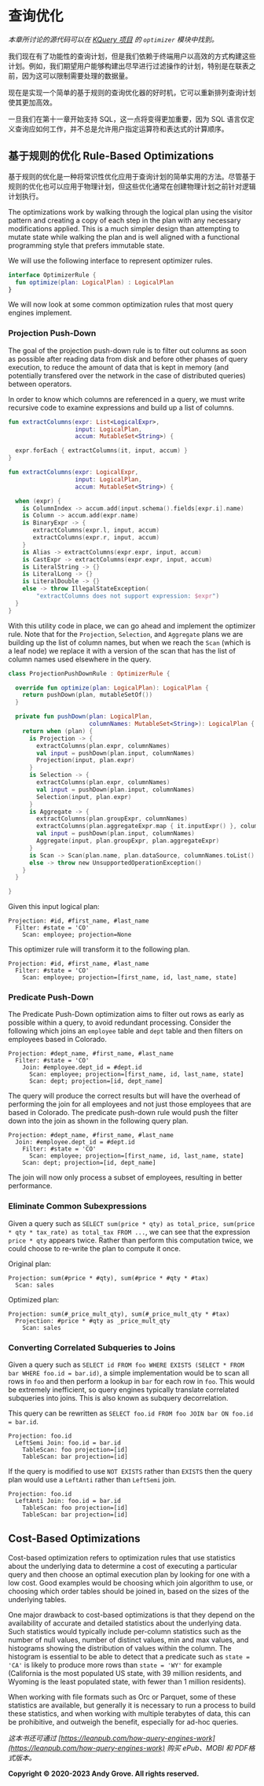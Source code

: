 # 查询优化

_本章所讨论的源代码可以在 [KQuery 项目](https://github.com/andygrove/how-query-engines-work) 的 `optimizer` 模块中找到。_

我们现在有了功能性的查询计划，但是我们依赖于终端用户以高效的方式构建这些计划。例如，我们期望用户能够构建出尽早进行过滤操作的计划，特别是在联表之前，因为这可以限制需要处理的数据量。

现在是实现一个简单的基于规则的查询优化器的好时机，它可以重新排列查询计划使其更加高效。

一旦我们在第十一章开始支持 SQL，这一点将变得更加重要，因为 SQL 语言仅定义查询应如何工作，并不总是允许用户指定运算符和表达式的计算顺序。

## 基于规则的优化 Rule-Based Optimizations

基于规则的优化是一种将常识性优化应用于查询计划的简单实用的方法。尽管基于规则的优化也可以应用于物理计划，但这些优化通常在创建物理计划之前针对逻辑计划执行。

The optimizations work by walking through the logical plan using the visitor pattern and creating a copy of each step in the plan with any necessary modifications applied. This is a much simpler design than attempting to mutate state while walking the plan and is well aligned with a functional programming style that prefers immutable state.

We will use the following interface to represent optimizer rules.

```kotlin
interface OptimizerRule {
  fun optimize(plan: LogicalPlan) : LogicalPlan
}
```

We will now look at some common optimization rules that most query engines implement.

### Projection Push-Down

The goal of the projection push-down rule is to filter out columns as soon as possible after reading data from disk and before other phases of query execution, to reduce the amount of data that is kept in memory (and potentially transfered over the network in the case of distributed queries) between operators.

In order to know which columns are referenced in a query, we must write recursive code to examine expressions and build up a list of columns.

```kotlin
fun extractColumns(expr: List<LogicalExpr>,
                   input: LogicalPlan,
                   accum: MutableSet<String>) {

  expr.forEach { extractColumns(it, input, accum) }
}

fun extractColumns(expr: LogicalExpr,
                   input: LogicalPlan,
                   accum: MutableSet<String>) {

  when (expr) {
    is ColumnIndex -> accum.add(input.schema().fields[expr.i].name)
    is Column -> accum.add(expr.name)
    is BinaryExpr -> {
       extractColumns(expr.l, input, accum)
       extractColumns(expr.r, input, accum)
    }
    is Alias -> extractColumns(expr.expr, input, accum)
    is CastExpr -> extractColumns(expr.expr, input, accum)
    is LiteralString -> {}
    is LiteralLong -> {}
    is LiteralDouble -> {}
    else -> throw IllegalStateException(
        "extractColumns does not support expression: $expr")
  }
}
```

With this utility code in place, we can go ahead and implement the optimizer rule. Note that for the `Projection`, `Selection`, and `Aggregate` plans we are building up the list of column names, but when we reach the `Scan` (which is a leaf node) we replace it with a version of the scan that has the list of column names used elsewhere in the query.

```kotlin
class ProjectionPushDownRule : OptimizerRule {

  override fun optimize(plan: LogicalPlan): LogicalPlan {
    return pushDown(plan, mutableSetOf())
  }

  private fun pushDown(plan: LogicalPlan,
                       columnNames: MutableSet<String>): LogicalPlan {
    return when (plan) {
      is Projection -> {
        extractColumns(plan.expr, columnNames)
        val input = pushDown(plan.input, columnNames)
        Projection(input, plan.expr)
      }
      is Selection -> {
        extractColumns(plan.expr, columnNames)
        val input = pushDown(plan.input, columnNames)
        Selection(input, plan.expr)
      }
      is Aggregate -> {
        extractColumns(plan.groupExpr, columnNames)
        extractColumns(plan.aggregateExpr.map { it.inputExpr() }, columnNames)
        val input = pushDown(plan.input, columnNames)
        Aggregate(input, plan.groupExpr, plan.aggregateExpr)
      }
      is Scan -> Scan(plan.name, plan.dataSource, columnNames.toList().sorted())
      else -> throw new UnsupportedOperationException()
    }
  }

}
```

Given this input logical plan:

```
Projection: #id, #first_name, #last_name
  Filter: #state = 'CO'
    Scan: employee; projection=None
```

This optimizer rule will transform it to the following plan.

```
Projection: #id, #first_name, #last_name
  Filter: #state = 'CO'
    Scan: employee; projection=[first_name, id, last_name, state]
```

### Predicate Push-Down

The Predicate Push-Down optimization aims to filter out rows as early as possible within a query, to avoid redundant processing. Consider the following which joins an `employee` table and `dept` table and then filters on employees based in Colorado.

```
Projection: #dept_name, #first_name, #last_name
  Filter: #state = 'CO'
    Join: #employee.dept_id = #dept.id
      Scan: employee; projection=[first_name, id, last_name, state]
      Scan: dept; projection=[id, dept_name]
```

The query will produce the correct results but will have the overhead of performing the join for all employees and not just those employees that are based in Colorado. The predicate push-down rule would push the filter down into the join as shown in the following query plan.

```
Projection: #dept_name, #first_name, #last_name
  Join: #employee.dept_id = #dept.id
    Filter: #state = 'CO'
      Scan: employee; projection=[first_name, id, last_name, state]
    Scan: dept; projection=[id, dept_name]
```

The join will now only process a subset of employees, resulting in better performance.

### Eliminate Common Subexpressions

Given a query such as `SELECT sum(price * qty) as total_price, sum(price * qty * tax_rate) as total_tax FROM ...`, we can see that the expression `price * qty` appears twice. Rather than perform this computation twice, we could choose to re-write the plan to compute it once.

Original plan:

```
Projection: sum(#price * #qty), sum(#price * #qty * #tax)
  Scan: sales
```

Optimized plan:

```
Projection: sum(#_price_mult_qty), sum(#_price_mult_qty * #tax)
  Projection: #price * #qty as _price_mult_qty
    Scan: sales
```

### Converting Correlated Subqueries to Joins

Given a query such as `SELECT id FROM foo WHERE EXISTS (SELECT * FROM bar WHERE foo.id = bar.id)`, a simple implementation would be to scan all rows in `foo` and then perform a lookup in `bar` for each row in `foo`. This would be extremely inefficient, so query engines typically translate correlated subqueries into joins. This is also known as subquery decorrelation.

This query can be rewritten as `SELECT foo.id FROM foo JOIN bar ON foo.id = bar.id`.

```
Projection: foo.id
  LeftSemi Join: foo.id = bar.id
    TableScan: foo projection=[id]
    TableScan: bar projection=[id]
```

If the query is modified to use `NOT EXISTS` rather than `EXISTS` then the query plan would use a `LeftAnti` rather than `LeftSemi` join.

```
Projection: foo.id
  LeftAnti Join: foo.id = bar.id
    TableScan: foo projection=[id]
    TableScan: bar projection=[id]
```

## Cost-Based Optimizations

Cost-based optimization refers to optimization rules that use statistics about the underlying data to determine a cost of executing a particular query and then choose an optimal execution plan by looking for one with a low cost. Good examples would be choosing which join algorithm to use, or choosing which order tables should be joined in, based on the sizes of the underlying tables.

One major drawback to cost-based optimizations is that they depend on the availability of accurate and detailed statistics about the underlying data. Such statistics would typically include per-column statistics such as the number of null values, number of distinct values, min and max values, and histograms showing the distribution of values within the column. The histogram is essential to be able to detect that a predicate such as `state = 'CA'` is likely to produce more rows than `state = 'WY'` for example (California is the most populated US state, with 39 million residents, and Wyoming is the least populated state, with fewer than 1 million residents).

When working with file formats such as Orc or Parquet, some of these statistics are available, but generally it is necessary to run a process to build these statistics, and when working with multiple terabytes of data, this can be prohibitive, and outweigh the benefit, especially for ad-hoc queries.

*这本书还可通过 [https://leanpub.com/how-query-engines-work](https://leanpub.com/how-query-engines-work) 购买 ePub、MOBI 和 PDF格式版本。*

**Copyright © 2020-2023 Andy Grove. All rights reserved.**
